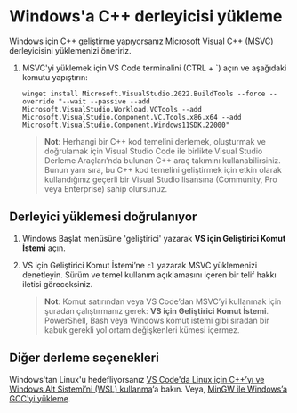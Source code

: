 <h1 data-loc-id="walkthrough.windows.install.compiler">Windows'a C++ derleyicisi yükleme</h1>
<p data-loc-id="walkthrough.windows.text1">Windows için C++ geliştirme yapıyorsanız Microsoft Visual C++ (MSVC) derleyicisini yüklemenizi öneririz.</p>
<ol>
<li><p data-loc-id="walkthrough.windows.text2">MSVC'yi yüklemek için VS Code terminalini (CTRL + `) açın ve aşağıdaki komutu yapıştırın:
</p><pre><code style="white-space: pre-wrap;">winget install Microsoft.VisualStudio.2022.BuildTools --force --override "--wait --passive --add Microsoft.VisualStudio.Workload.VCTools --add Microsoft.VisualStudio.Component.VC.Tools.x86.x64 --add Microsoft.VisualStudio.Component.Windows11SDK.22000"</code></pre>
</li>
<blockquote>
<p><strong data-loc-id="walkthrough.windows.note1">Not</strong>: <span data-loc-id="walkthrough.windows.note1.text">Herhangi bir C++ kod temelini derlemek, oluşturmak ve doğrulamak için Visual Studio Code ile birlikte Visual Studio Derleme Araçları’nda bulunan C++ araç takımını kullanabilirsiniz. Bunun yanı sıra, bu C++ kod temelini geliştirmek için etkin olarak kullandığınız geçerli bir Visual Studio lisansına (Community, Pro veya Enterprise) sahip olursunuz.</span></p>
</blockquote>

</ol>
<h2 data-loc-id="walkthrough.windows.verify.compiler">Derleyici yüklemesi doğrulanıyor</h2>
<ol>
<li><p data-loc-id="walkthrough.windows.open.command.prompt">Windows Başlat menüsüne 'geliştirici' yazarak <strong data-loc-id="walkthrough.windows.command.prompt.name1">VS için Geliştirici Komut İstemi</strong> açın.</p>
</li>
<li><p data-loc-id="walkthrough.windows.check.install">VS için Geliştirici Komut İstemi’ne <code>cl</code> yazarak MSVC yüklemenizi denetleyin. Sürüm ve temel kullanım açıklamasını içeren bir telif hakkı iletisi göreceksiniz.</p>
<blockquote>
<p><strong data-loc-id="walkthrough.windows.note2">Not</strong>: <span data-loc-id="walkthrough.windows.note2.text">Komut satırından veya VS Code’dan MSVC’yi kullanmak için şuradan çalıştırmanız gerek: <strong data-loc-id="walkthrough.windows.command.prompt.name2">VS için Geliştirici Komut İstemi</strong>. <span>PowerShell</span>, <span>Bash</span> veya Windows komut istemi gibi sıradan bir kabuk gerekli yol ortam değişkenleri kümesi içermez.</span></p>
</blockquote>
</li>
</ol>
<h2 data-loc-id="walkthrough.windows.other.compilers">Diğer derleme seçenekleri</h2>
<p data-loc-id="walkthrough.windows.text3">Windows'tan Linux'u hedefliyorsanız <a href="https://code.visualstudio.com/docs/cpp/config-wsl" data-loc-id="walkthrough.windows.link.title1">VS Code'da Linux için C++’yı ve Windows Alt Sistemi’ni (WSL) kullanma</a>‘a bakın. Veya, <a href="https://code.visualstudio.com/docs/cpp/config-mingw" data-loc-id="walkthrough.windows.link.title2">MinGW ile Windows’a GCC'yi yükleme</a>.</p>